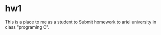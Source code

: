 # hw1
This is a place to me as a student to Submit homework to ariel university in class "programing C".
